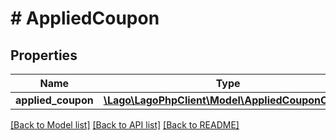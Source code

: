 # # AppliedCoupon

## Properties

Name | Type | Description | Notes
------------ | ------------- | ------------- | -------------
**applied_coupon** | [**\Lago\LagoPhpClient\Model\AppliedCouponObject**](AppliedCouponObject.md) |  |

[[Back to Model list]](../../README.md#models) [[Back to API list]](../../README.md#endpoints) [[Back to README]](../../README.md)
